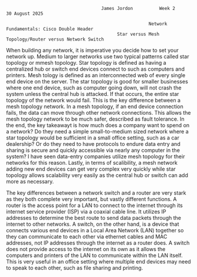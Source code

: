                                         James Jordon          Week 2              30 August 2025
            
                                                          Network Fundamentals: Cisco Double Header
                                              Star versus Mesh Topology/Router versus Network Switch 

When building any network, it is imperative you decide how to set your network up. Medium to larger networks use two typical patterns called star topology or mmesh topology. 
Star topology is defined as having a centralized hub or switch end devices connect to such as computers and printers. Mesh tology is defined as an interconnected web of every single end device on the server.
The star topology is good for smaller businesses where one end device, such as computer going down, will not crash the system unless the central hub is attacked. If that occurs, the entire star topology of the 
network would fail. This is the key difference between a mesh topology network. In a mesh topology, if an end device connection fails, the data can move through other network connections. This allows the mesh topology network to be much safer, described as fault tolerance.
In the end, the key takeawayt is how much does a company want to spend on a network? Do they need a simple small-to-medium sized network where a star topology would be sufficient in a small office setting, such as a car dealership? Or do they need to have 
protocols to endure data entry and sharing is secure and quickly accessible via nearly any computer in the system? I have seen data-entry companies utilize mesh topology for their networks for this reason.
Lastly, in terms of scalibility, a mesh network adding new end devices can get very complex very quickly while star topology allows scalability very easily as the central hub or switch can add more as necessary. 

The key differences between a network switch and a router are very stark as they both complete very important, but vastly different functions. A router is the access point for a LAN  to connect to the internet through its internet service provider (ISP) via a coaxial cable line. It utilizes IP addresses to determine the best route to send data packets through the internet to other networks. A switch, on the other hand, is a device that connects various end devices in a Local Area Network (LAN) together so they can communicate to each other via ethernet cables and MAC addresses, not IP addresses through the internet as a router does. A switch does not provide access to the internet on its own as it allows the computers and printers of the LAN to communicate within the LAN itself. This is very useful in an office setting where multiple end devices may need to speak to each other, such as file sharing and printing. 





